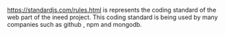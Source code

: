 https://standardjs.com/rules.html is represents the coding standard of the web part of the ineed project. This coding standard is being used by many companies such as github , npm and mongodb.
